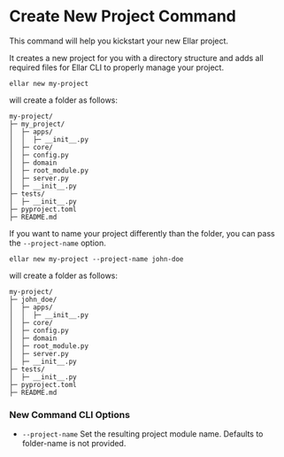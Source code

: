 # **Create New Project Command**
This command will help you kickstart your new Ellar project. 

It creates a new project for you with a directory structure and adds all required files for Ellar CLI to properly manage your project.

```shell
ellar new my-project
```

will create a folder as follows:
```angular2html
my-project/
├─ my_project/
│  ├─ apps/
│  │  ├─ __init__.py
│  ├─ core/
│  ├─ config.py
│  ├─ domain
│  ├─ root_module.py
│  ├─ server.py
│  ├─ __init__.py
├─ tests/
│  ├─ __init__.py
├─ pyproject.toml
├─ README.md

```
If you want to name your project differently than the folder, you can pass the `--project-name` option.

```shell
ellar new my-project --project-name john-doe
```
will create a folder as follows:
```angular2html
my-project/
├─ john_doe/
│  ├─ apps/
│  │  ├─ __init__.py
│  ├─ core/
│  ├─ config.py
│  ├─ domain
│  ├─ root_module.py
│  ├─ server.py
│  ├─ __init__.py
├─ tests/
│  ├─ __init__.py
├─ pyproject.toml
├─ README.md

```

### New Command CLI Options
- `--project-name` Set the resulting project module name. Defaults to folder-name is not provided.
